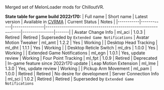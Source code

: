 Merged set of MelonLoader mods for ChilloutVR.

**State table for game build 2022r170:**
| Full name | Short name | Latest version | Available in [CVRMA](https://github.com/knah/CVRMelonAssistant) | Current Status | Notes |
|-----------|------------|----------------|-----------------------------------------------------------------|----------------|-------|
| Avatar Change Info | ml_aci | 1.0.3 | Retired | Retired | Superseded by `Extended Game Notifications`
| Avatar Motion Tweaker | ml_amt | 1.2.2 | Yes | Working |
| Desktop Head Tracking | ml_dht | 1.1.1 | Yes | Working |
| Desktop Reticle Switch | ml_drs | 1.0.0 | Yes | Working |
| Extended Game Notifications | ml_egn | 1.0.1 | Yes, update review | Working
| Four Point Tracking | ml_fpt | 1.0.9 | Retired | Deprecated | In-game feature since 2022r170 update
| Leap Motion Extension | ml_lme | 1.3.0 | Yes, update review | Working |
| Pickup Arm Movement | ml_pam | 1.0.0 | Retired | Retired | No desire for development
| Server Connection Info | ml_sci | 1.0.2 | Retired | Retired | Superseded by `Extended Game Notifications`
